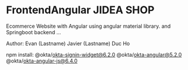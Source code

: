 # FrontendAngular JIDEA SHOP
Ecommerce Website with Angular using angular material library. and Springboot backend ...

Author: 
Evan (Lastname)
Javier (Lastname)
Duc Ho

npm install:
    @okta/okta-signin-widget@6.2.0
    @okta/okta-angular@5.2.0
    @okta/okta-angular-js@6.4.0

